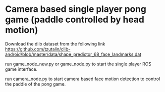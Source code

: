 # Camera based single player pong game (paddle controlled by head motion)

Download the dlib dataset from the following link https://github.com/tzutalin/dlib-android/blob/master/data/shape_predictor_68_face_landmarks.dat

run game_node_new.py or game_node.py to start the single player ROS game interface.

run camera_node.py to start camera based face motion detection to control the paddle of the pong game.
